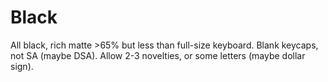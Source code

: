 # Black

All black, rich matte >65% but less than full-size keyboard.
Blank keycaps, not SA (maybe DSA).
Allow 2-3 novelties, or some letters (maybe dollar sign).
